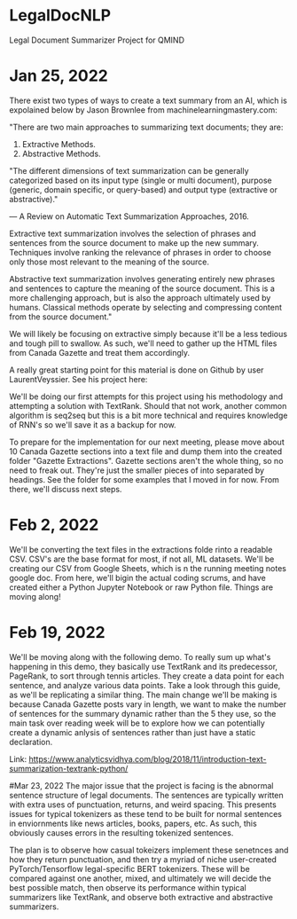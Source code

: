 # LegalDocNLP
Legal Document Summarizer Project for QMIND

# Jan 25, 2022
There exist two types of ways to create a text summary from an AI, which is expolained below by Jason Brownlee from machinelearningmastery.com:

"There are two main approaches to summarizing text documents; they are:

1. Extractive Methods.
2. Abstractive Methods.

"The different dimensions of text summarization can be generally categorized based on its input type (single or multi document), purpose (generic, domain specific, or query-based) and output type (extractive or abstractive)."

— A Review on Automatic Text Summarization Approaches, 2016.

Extractive text summarization involves the selection of phrases and sentences from the source document to make up the new summary. Techniques involve ranking the relevance of phrases in order to choose only those most relevant to the meaning of the source.

Abstractive text summarization involves generating entirely new phrases and sentences to capture the meaning of the source document. This is a more challenging approach, but is also the approach ultimately used by humans. Classical methods operate by selecting and compressing content from the source document."

We will likely be focusing on extractive simply because it'll be a less tedious and tough pill to swallow. As such, we'll need to gather up the HTML files from Canada Gazette and treat them accordingly. 

A really great starting point for this material is done on Github by user LaurentVeyssier. See his project here:

We'll be doing our first attempts for this project using his methodology and attempting a solution with TextRank. Should that not work, another common algorithm is seq2seq but this is a bit more technical and requires knowledge of RNN's so we'll save it as a backup for now.

To prepare for the implementation for our next meeting, please move about 10 Canada Gazette sections into a text file and dump them into the created folder "Gazette Extractions". Gazette sections aren't the whole thing, so no need to freak out. They're just the smaller pieces of into separated by headings. See the folder for some examples that I moved in for now. From there, we'll discuss next steps.

# Feb 2, 2022
We'll be converting the text files in the extractions folde rinto a readable CSV. CSV's are the base format for most, if not all, ML datasets. We'll be creating our CSV from Google Sheets, which is n the running meeting notes google doc. From here, we'll bigin the actual coding scrums, and have created either a Python Jupyter Notebook or raw Python file. Things are moving along!

# Feb 19, 2022
We'll be moving along with the following demo. To really sum up what's happening in this demo, they basically use TextRank and its predecessor, PageRank, to sort through tennis articles. They create a data point for each sentence, and analyze various data points. Take a look through this guide, as we'll be replicating a similar thing. The main change we'll be making is because Canada Gazette posts vary in length, we want to make the number of sentences for the summary dynamic rather than the 5 they use, so the main task over reading week will be to explore how we can potentially create a dynamic anlysis of sentences rather than just have a static declaration.

Link: https://www.analyticsvidhya.com/blog/2018/11/introduction-text-summarization-textrank-python/

#Mar 23, 2022
The major issue that the project is facing is the abnormal sentence structure of legal documents. The sentences are typically written with extra uses of punctuation, returns, and weird spacing. This presents issues for typical tokenizers as these tend to be built for normal sentences in enviornments like news articles, books, papers, etc. As such, this obviously causes errors in the resulting tokenized sentences.

The plan is to observe how casual tokeizers implement these senetnces and how they return punctuation, and then try a myriad of niche user-created PyTorch/Tensorflow legal-specific BERT tokenizers. These will be compared against one another, mixed, and ultimately we will decide the best possible match, then observe its performance within typical summarizers like TextRank, and observe both extractive and abstractive summarizers.
